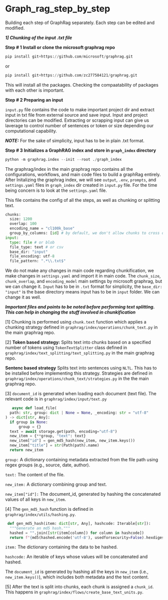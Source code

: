# Graph_rag_step_by_step
Building each step of GraphRag separately. Each step can be edited and modified.



_**1] Chunking of the input .txt file**_




**Step # 1 Install or clone the microsoft graphrag repo**

```python
pip install git+https://github.com/microsoft/graphrag.git
```
or  
``` python
pip install git+https://github.com/zc277584121/graphrag.git
```
This will install all the packages. Checking the compaatability of packages with each other is important. 


**Step # 2 Preparing an input**

`input.py` file contains the code to make important project dir and extract input in txt file from external source and save input. Input and project directories can be modified. Extracting or scrapping input can give us laverage to control number of sentences or token or size depending our computational capability. 

_**NOTE:**_ For the sake of simplicity, input has to be in plain .txt format. 


**Step # 3 Initializes a GraphRAG index  and store in `graph_index` directory**
 

```python
python -m graphrag.index --init --root ./graph_index
```

The graphrag/index in the main graphrag repo contains all the configurations, workflows, and main code files to build a graphRag entirely. After Initalizing the graphrag index, we will see `output`, `.env`, `prompts`, and `settings.yaml` files in `graph_index` dir created in `input.py` file. For the time being concern is to look at the `settings.yaml` file. 

This file contains the config of all the steps, as well as chunking or splitting text. 
``` python
chunks:
  size: 1200
  overlap: 100
  encoding_name = "cl100k_base"
  group_by_columns: [id] # by default, we don't allow chunks to cross documents.
input:
  type: file # or blob
  file_type: text # or csv
  base_dir: "input"
  file_encoding: utf-8
  file_pattern: ".*\\.txt$"
```

We do not make any changes in main code regarding chunkification, we make changes in `settings.yaml` and import it in main code. The `chunk_size`, `chunk_overlap`, and `encoding_model` main settings by microsoft graphrag, but we can change it. `Input` has to be in `.txt` format for simplicity, the `base_dir: "input"` is the base directory means input has to be in `input` folder. We can change it as well. 


**_**Important files and points to be noted before performing text splitting. This can help in changing the stuff involved in chunkification**_**

[1] Chunking is performed using `chunk.text` function which applies a chunking strategy defined in `graphrag/index/operations/chunk_text.py` in the main graphrag repo.

[2] **Token based strategy:** Splits text into chunks based on a specified number of tokens using `TokenTextSplitter` class defined in `graphrag/index/text_splitting/text_splitting.py` in the main graphrag repo.

   **Sentenc based strategy** Splits text into sentences using `NLTL`. This has to be installed before implementing this strategy. Strategies are defined in `graphrag/index/operations/chunk_text/strategies.py` 
   in the the main graphrag repo.  

[3] `document_id` is generated when loading each document (text file). The relevant code is in `graphrag/index/input/text.py`

  ```python
     async def load_file(
    path: str, group: dict | None = None, _encoding: str = "utf-8"
) -> dict[str, Any]:
    if group is None:
        group = {}
    text = await storage.get(path, encoding="utf-8")
    new_item = {**group, "text": text}
    new_item["id"] = gen_md5_hash(new_item, new_item.keys())
    new_item["title"] = str(Path(path).name)
    return new_item
```

 `group:` A dictionary containing metadata extracted from the file path using regex groups (e.g., source, date, author).

  `text:` The content of the file.

 `new_item:` A dictionary combining group and text.
 
 `new_item["id"]:` The document_id, generated by hashing the concatenated values of all keys in `new_item`.

 [4] The `gen_md5_hash` function is defined in `graphrag/index/utils/hashing.py`.

  ```python
   def gen_md5_hash(item: dict[str, Any], hashcode: Iterable[str]):
    """Generate an md5 hash."""
    hashed = "".join([str(item[column]) for column in hashcode])
    return f"{md5(hashed.encode('utf-8'), usedforsecurity=False).hexdigest()}"
   ```

  `item:` The dictionary containing the data to be hashed.
  
  `hashcode:` An iterable of keys whose values will be concatenated and hashed.

  The `document_id` is generated by hashing all the keys in `new_item` (i.e., `new_item.keys()`), which includes both metadata and the text content.

  [5] After the text is split into chunks, each chunk is assigned a `chunk_id`. This happens in `graphrag/index/flows/create_base_text_units.py`.


